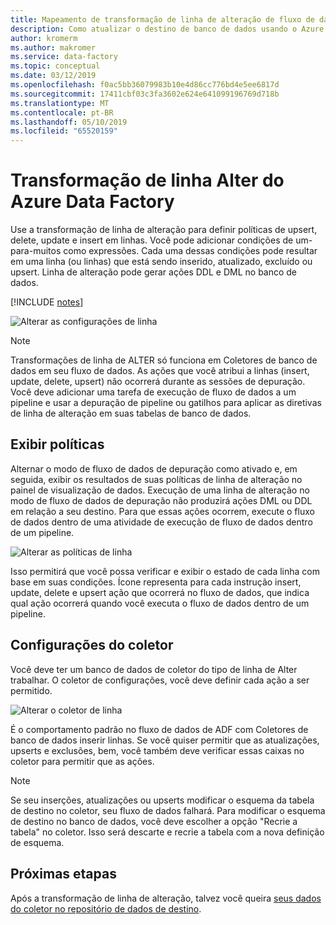 ```yaml
---
title: Mapeamento de transformação de linha de alteração de fluxo de dados do Azure Data Factory
description: Como atualizar o destino de banco de dados usando o Azure Data Factory mapeamento fluxo Alter linha transformação de dados
author: kromerm
ms.author: makromer
ms.service: data-factory
ms.topic: conceptual
ms.date: 03/12/2019
ms.openlocfilehash: f0ac5bb36079983b10e4d86cc776bd4e5ee6817d
ms.sourcegitcommit: 17411cbf03c3fa3602e624e641099196769d718b
ms.translationtype: MT
ms.contentlocale: pt-BR
ms.lasthandoff: 05/10/2019
ms.locfileid: "65520159"
---
```

# <a name="azure-data-factory-alter-row-transformation"></a>Transformação de linha Alter do Azure Data Factory

Use a transformação de linha de alteração para definir políticas de upsert, delete, update e insert em linhas. Você pode adicionar condições de um-para-muitos como expressões. Cada uma dessas condições pode resultar em uma linha (ou linhas) que está sendo inserido, atualizado, excluído ou upsert. Linha de alteração pode gerar ações DDL e DML no banco de dados.

[!INCLUDE [notes](../../includes/data-factory-data-flow-preview.md)]

![Alterar as configurações de linha](media/data-flow/alter-row1.png "Alter Settings de linha")

> [!NOTE]
> Transformações de linha de ALTER só funciona em Coletores de banco de dados em seu fluxo de dados. As ações que você atribui a linhas (insert, update, delete, upsert) não ocorrerá durante as sessões de depuração. Você deve adicionar uma tarefa de execução de fluxo de dados a um pipeline e usar a depuração de pipeline ou gatilhos para aplicar as diretivas de linha de alteração em suas tabelas de banco de dados.

## <a name="view-policies"></a>Exibir políticas

Alternar o modo de fluxo de dados de depuração como ativado e, em seguida, exibir os resultados de suas políticas de linha de alteração no painel de visualização de dados. Execução de uma linha de alteração no modo de fluxo de dados de depuração não produzirá ações DML ou DDL em relação a seu destino. Para que essas ações ocorrem, execute o fluxo de dados dentro de uma atividade de execução de fluxo de dados dentro de um pipeline.

![Alterar as políticas de linha](media/data-flow/alter-row3.png "alterar políticas de linha")

Isso permitirá que você possa verificar e exibir o estado de cada linha com base em suas condições. Ícone representa para cada instrução insert, update, delete e upsert ação que ocorrerá no fluxo de dados, que indica qual ação ocorrerá quando você executa o fluxo de dados dentro de um pipeline.

## <a name="sink-settings"></a>Configurações do coletor

Você deve ter um banco de dados de coletor do tipo de linha de Alter trabalhar. O coletor de configurações, você deve definir cada ação a ser permitido.

![Alterar o coletor de linha](media/data-flow/alter-row2.png "Alter coletor de linha")

É o comportamento padrão no fluxo de dados de ADF com Coletores de banco de dados inserir linhas. Se você quiser permitir que as atualizações, upserts e exclusões, bem, você também deve verificar essas caixas no coletor para permitir que as ações.

> [!NOTE]
> Se seu inserções, atualizações ou upserts modificar o esquema da tabela de destino no coletor, seu fluxo de dados falhará. Para modificar o esquema de destino no banco de dados, você deve escolher a opção "Recrie a tabela" no coletor. Isso será descarte e recrie a tabela com a nova definição de esquema.

## <a name="next-steps"></a>Próximas etapas

Após a transformação de linha de alteração, talvez você queira [seus dados do coletor no repositório de dados de destino](data-flow-sink.md).

